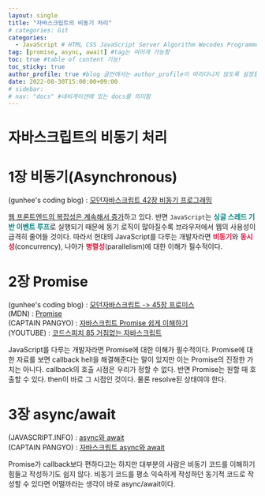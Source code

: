 ```yaml
---
layout: single
title: "자바스크립트의 비동기 처리"
# categories: Git
categories:
  - JavaScript # HTML CSS JavaScript Server Algorithm Wecodes Programmers CS Github Blog
tag: [promise, async, await] #tag는 여러개 가능함
toc: true #table of content 기능!
toc_sticky: true
author_profile: true #blog 글안에서는 author_profile이 따라다니지 않도록 설정함
date: 2022-08-30T15:00:00+09:00
# sidebar:
# nav: "docs" #네비게이션에 있는 docs를 의미함
---
```

<style>
.crimson {
  color: crimson;
  font-weight: bold;
}

.mediumblue {
  color: mediumblue;
  font-weight: bold;
}

.teal {
  color: teal;
  font-weight: bold;
}

.forestgreen {
  color: foresgreen;
  font-weight: bold;
}
</style>

# 자바스크립트의 비동기 처리
# 1장 비동기(Asynchronous)
(gunhee's coding blog) : [모던자바스크립트 42장 비동기 프로그래밍](https://xunxee.github.io/javascript/%EB%AA%A8%EB%8D%98%EC%9E%90%EB%B0%94%EC%8A%A4%ED%81%AC%EB%A6%BD%ED%8A%B8_42%EC%9E%A5%EB%B9%84%EB%8F%99%EA%B8%B0%ED%94%84%EB%A1%9C%EA%B7%B8%EB%9E%98%EB%B0%8D/)

<u>웹 프론트엔드의 복잡성은 계속해서 증가</u>하고 있다. 반면 `JavaScript`는 <span class="teal">싱글 스레드 기반 이벤트 루프</span>로 실행되기 때문에 동기 로직이 많아질수록 브라우저에서 웹의 사용성이 급격히 줄어들 것이다. 따라서 현대의 JavaScript를 다루는 개발자라면 <span class="crimson">비동기</span>와 <span class="crimson">동시성</span>(concurrency), 나아가 <span class="crimson">병렬성</span>(parallelism)에 대한 이해가 필수적이다.

# 2장 Promise
(gunhee's coding blog) : [모던자바스크립트 -> 45장 프로미스](https://xunxee.github.io/javascript/%EB%AA%A8%EB%8D%98%EC%9E%90%EB%B0%94%EC%8A%A4%ED%81%AC%EB%A6%BD%ED%8A%B8_45%EC%9E%A5%ED%94%84%EB%A1%9C%EB%AF%B8%EC%8A%A4/)  
(MDN) : [Promise](https://developer.mozilla.org/ko/docs/Web/JavaScript/Reference/Global_Objects/Promise)  
(CAPTAIN PANGYO) : [자바스크립트 Promise 쉽게 이해하기](https://joshua1988.github.io/web-development/javascript/promise-for-beginners/)  
(YOUTUBE) : [코드스피치 85 거침없는 자바스크립트](https://www.youtube.com/watch?v=0NsJsBdYVHI&list=PLBNdLLaRx_rImvbuZnfO-Ecv9OpuCNoCl)  

JavaScript를 다루는 개발자라면 Promise에 대한 이해가 필수적이다. Promise에 대한 자료를 보면 callback hell을 해결해준다는 말이 있지만 이는 Promise의 진정한 가치는 아니다. callback의 호출 시점은 우리가 정할 수 없다. 반면 Promise는 원할 때 호출할 수 있다. then이 바로 그 시점인 것이다. 물론 resolve된 상태여야 한다.

# 3장 async/await
(JAVASCRIPT.INFO) : [async와 await](https://ko.javascript.info/async-await)  
(CAPTAIN PANGYO) : [자바스크립트 async와 await](https://joshua1988.github.io/web-development/javascript/js-async-await/)  

Promise가 callback보다 편하다고는 하지만 대부분의 사람은 비동기 코드를 이해하기 힘들고 작성하기도 쉽지 않다. 비동기 코드를 평소 익숙하게 작성하던 동기적 코드로 작성할 수 있다면 어떨까라는 생각이 바로 async/await이다.



<!-- <span style="color:mediumblue"> -->

<!-- ① ② ③ ④ ⑤ ⑥ ⑦ ⑧ ⑨-->

<!-- 메소드 위에 변수 선언, 메소드  안에 메소드, 메소드 끝나고 리턴 -->

<!-- ### 2. Link 넣기

```

유형 1: (설명어를 입력) : [gunhee's coding blog](https://gunhee-jeong.github. io/)
유형 2: (URL 자동연결) : <https://gunhee-jeong.github.io/>
유형 3: (동일 파일 내 '문단으로 이동') : [1. Header로 이동](###-1-header)

```

유형 1: (설명어를 입력) : [gunhee's coding blog](https://gunhee-jeong.github.io/)
유형 2: (URL 자동연결) : <https://gunhee-jeong.github.io/>
유형 3: (동일 파일 내 '문단으로 이동') : [1. Header로 이동](#1-header)
유형 3의 방법

1. 특수문자를 제거
2. 스페이스는 -로 바꾸고
3. 대문자는 소문자로!
   그래서 ### 1. Header -> #1-header
 
## Link: [google][https://www.google.com/]

### 3. 수평선

```

---

```

---

### 4. 라인 바꾸기

```

스페이스바를 2번 눌러주면 다음칸으로
이동할 수 있어요!

```

---

스페이스바를 2번 눌러주면
다음칸으로 이동할 수 있어요!

### 5. list 만들기

```

1. 1번
2. 2번
3. 3번

- 순서없는 list
  - 순서없는 list
    - 순서없는 list

```

1. 1번
2. 2번
3. 3번

- 순서없는 list
  - 순서없는 list
    - 순서없는 list

---

### 6. font 관련

```

**진하게** -> 볼드
_기울여서_ -> 이탤릭체
~~취소선~~ -> 취소선

<ul>밑줄넣기</ul> -> 밑줄
<span style="color:red">빨간 글씨</span> -> 글자색
이것이 `인라인` 입니다 -> 인라인 코드
```

**진하게** -> 볼드
_기울여서_ -> 이탤릭체
~~취소선~~ -> 취소선
<u>밑줄넣기</u> -> 밑줄
<span style="color:red">빨간 글씨</span>
이것이 `인라인` 입니다 -> 인라인 코드

---

### 7. 인용구문

```
> coding
>
> > JavaScript
> >
> > > 내가 프짱!
```

> coding
>
> > JavaScript
> >
> > > 내가 프짱!

---

### 8. 이미지 삽입

```
유형1: ('사이즈를 조절' -> HTML 태그 사용) : <img src="https://gunhee-jeong.github.io/assets/images/blogLogo.png" width="300" height="200">
유형2: (이미지 삽입 후 -> 링크 걸기)
[![이미지](https://gunhee-jeong.github.io/assets/images/blogLogo/blogLogo.png)](https://gunhee-jeong.github.io/)
```

유형1: ('사이즈를 조절' -> HTML 태그 사용) : <img src="https://gunhee-jeong.github.io/assets/images/blogLogo.png" width="300" height="200">
유형2: (이미지 삽입 후 -> 링크 걸기)
[![이미지](https://gunhee-jeong.github.io/assets/images/blogLogo.png)](https://gunhee-jeong.github.io/)

### 9. 표 만들기

```
||국어|영어|
| :--- | ---: | :--: |
|건희 | 100점 | 100점
|철수 | 100점 | 100점
```

|      |  국어 | 영어  |
| :--- | ----: | :---: |
| 건희 | 100점 | 100점 |
| 철수 | 100점 | 100점 |

> - header를 넣고 싶은 경우 ---을 사용하고 :을 이용하여 정렬에 사용함!

### 10. 토글 만들기

```
<details>
<summary>여기를 누르세요</summary>
<div markdown="1">
숨겨진 내용
</div>
</details>
```

<details>
<summary>여기를 누르세요</summary>
<div markdown="1">
숨겨진 내용
</details> -->
